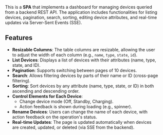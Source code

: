 This is a **SPA** that implements a dashboard for managing devices queried from a backend REST API. The application includes functionalities for listing devices, pagination, search, sorting, editing device attributes, and real-time updates via Server-Sent Events (SSE).

## Features

- **Resizable Columns**: The table columns are resizable, allowing the user to adjust the width of each column (e.g., `name`, `type`, `state`, `id`).
- **List Devices**: Displays a list of devices with their attributes (name, type, state, and ID).
- **Pagination**: Supports switching between pages of 10 devices.
- **Search**: Allows filtering devices by parts of their name or ID (cross-page filtering).
- **Sorting**: Sort devices by any attribute (name, type, state, or ID) in both ascending and descending order.
- **Control Elements for Each Device**:
  - Change device mode (Off, Standby, Charging).
  - Action feedback is shown during loading (e.g., spinner).
- **Rename Devices**: Users can change the name of each device, with action feedback on the operation's status.
- **Real-time Updates**: The page is updated automatically when devices are created, updated, or deleted (via SSE from the backend).

